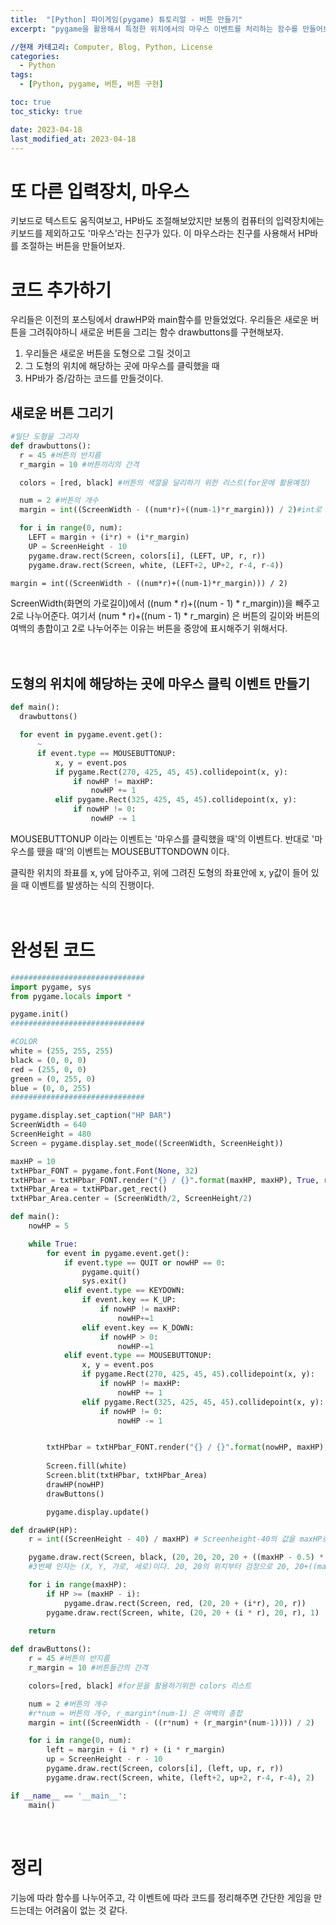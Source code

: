 ```yaml
---
title:  "[Python] 파이게임(pygame) 튜토리얼 - 버튼 만들기"
excerpt: "pygame을 활용해서 특정한 위치에서의 마우스 이벤트를 처리하는 함수를 만들어보자."

//현재 카테고리: Computer, Blog, Python, License
categories:
  - Python
tags:
  - [Python, pygame, 버튼, 버튼 구현]

toc: true
toc_sticky: true

date: 2023-04-18
last_modified_at: 2023-04-18
---
```


# 또 다른 입력장치, 마우스
키보드로 텍스트도 움직여보고, HP바도 조절해보았지만 보통의 컴퓨터의 입력장치에는 키보드를 제외하고도 '마우스'라는 친구가 있다. 이 마우스라는 친구를 사용해서 HP바를 조절하는 버튼을 만들어보자.

# 코드 추가하기
우리들은 이전의 포스팅에서 drawHP와 main함수를 만들었었다. 우리들은 새로운 버튼을 그려줘야하니 새로운 버튼을 그리는 함수 drawbuttons를 구현해보자.

1. 우리들은 새로운 버튼을 도형으로 그릴 것이고
2. 그 도형의 위치에 해당하는 곳에 마우스를 클릭했을 때
3. HP바가 증/감하는 코드를 만들것이다.

## 새로운 버튼 그리기

```python
#일단 도형을 그리자
def drawbuttons():
  r = 45 #버튼의 반지름
  r_margin = 10 #버튼끼리의 간격

  colors = [red, black] #버튼의 색깔을 달리하기 위한 리스트(for문에 활용예정)

  num = 2 #버튼의 개수
  margin = int((ScreenWidth - ((num*r)+((num-1)*r_margin))) / 2)#int로 해주는 이유는 화면을 표시하는 좌표가 정수형이라서.

  for i in range(0, num):
    LEFT = margin + (i*r) + (i*r_margin)
    UP = ScreenHeight - 10
    pygame.draw.rect(Screen, colors[i], (LEFT, UP, r, r))
    pygame.draw.rect(Screen, white, (LEFT+2, UP+2, r-4, r-4))

```

``margin = int((ScreenWidth - ((num*r)+((num-1)*r_margin))) / 2)``

ScreenWidth(화면의 가로길이)에서 ((num \* r)+((num - 1) \* r_margin))을 빼주고 2로 나누어준다.
여기서 (num \* r)+((num - 1) \* r_margin) 은 버튼의 길이와 버튼의 여백의 총합이고 2로 나누어주는 이유는 버튼을 중앙에 표시해주기 위해서다.<br><br><br>

## 도형의 위치에 해당하는 곳에 마우스 클릭 이벤트 만들기

```python
def main():
  drawbuttons()

  for event in pygame.event.get():
      ~
      if event.type == MOUSEBUTTONUP:
          x, y = event.pos
          if pygame.Rect(270, 425, 45, 45).collidepoint(x, y):
              if nowHP != maxHP:
                  nowHP += 1 
          elif pygame.Rect(325, 425, 45, 45).collidepoint(x, y):
              if nowHP != 0:
                  nowHP -= 1
```

MOUSEBUTTONUP 이라는 이벤트는 '마우스를 클릭했을 때'의 이벤트다. 반대로 '마우스를 뗐을 때'의 이벤트는 MOUSEBUTTONDOWN 이다.

클릭한 위치의 좌표를 x, y에 담아주고,
위에 그려진 도형의 좌표안에 x, y값이 들어 있을 때 이벤트를 발생하는 식의 진행이다.<br><br><br>

# 완성된 코드
```python
##############################
import pygame, sys
from pygame.locals import *

pygame.init()
##############################

#COLOR
white = (255, 255, 255)
black = (0, 0, 0)
red = (255, 0, 0)
green = (0, 255, 0)
blue = (0, 0, 255)
##############################

pygame.display.set_caption("HP BAR")
ScreenWidth = 640
ScreenHeight = 480
Screen = pygame.display.set_mode((ScreenWidth, ScreenHeight))

maxHP = 10
txtHPbar_FONT = pygame.font.Font(None, 32)
txtHPbar = txtHPbar_FONT.render("{} / {}".format(maxHP, maxHP), True, red, white)
txtHPbar_Area = txtHPbar.get_rect()
txtHPbar_Area.center = (ScreenWidth/2, ScreenHeight/2)

def main():
    nowHP = 5

    while True:
        for event in pygame.event.get():
            if event.type == QUIT or nowHP == 0:
                pygame.quit()
                sys.exit()
            elif event.type == KEYDOWN:
                if event.key == K_UP:
                    if nowHP != maxHP:   
                        nowHP+=1
                elif event.key == K_DOWN:
                    if nowHP > 0:
                        nowHP-=1
            elif event.type == MOUSEBUTTONUP:
                x, y = event.pos
                if pygame.Rect(270, 425, 45, 45).collidepoint(x, y):
                    if nowHP != maxHP:
                        nowHP += 1 
                elif pygame.Rect(325, 425, 45, 45).collidepoint(x, y):
                    if nowHP != 0:
                        nowHP -= 1


        txtHPbar = txtHPbar_FONT.render("{} / {}".format(nowHP, maxHP), True, red, white)
        
        Screen.fill(white)
        Screen.blit(txtHPbar, txtHPbar_Area)
        drawHP(nowHP)
        drawButtons()

        pygame.display.update() 

def drawHP(HP):
    r = int((ScreenHeight - 40) / maxHP) # Screenheight-40의 값을 maxHP로 나누어준다. 위 아래 20씩 여분공간을 두고 maxHP의 개수를 표현하기 위해 나누어줌

    pygame.draw.rect(Screen, black, (20, 20, 20, 20 + ((maxHP - 0.5) * r)))
    #3번째 인자는 (X, Y, 가로, 세로)이다. 20, 20의 위치부터 검정으로 20, 20+((maxHP-0.5)*r)을 한다는 뜻 

    for i in range(maxHP):
        if HP >= (maxHP - i):
            pygame.draw.rect(Screen, red, (20, 20 + (i*r), 20, r))
        pygame.draw.rect(Screen, white, (20, 20 + (i * r), 20, r), 1)
    
    return

def drawButtons():
    r = 45 #버튼의 반지름
    r_margin = 10 #버튼들간의 간격

    colors=[red, black] #for문을 활용하기위한 colors 리스트

    num = 2 #버튼의 개수
    #r*num = 버튼의 개수, r_margin*(num-1) 은 여백의 총합
    margin = int((ScreenWidth - ((r*num) + (r_margin*(num-1)))) / 2)

    for i in range(0, num):
        left = margin + (i * r) + (i * r_margin)
        up = ScreenHeight - r - 10
        pygame.draw.rect(Screen, colors[i], (left, up, r, r))
        pygame.draw.rect(Screen, white, (left+2, up+2, r-4, r-4), 2)

if __name__ == '__main__':
    main()
```
<br>

# 정리
기능에 따라 함수를 나누어주고, 각 이벤트에 따라 코드를 정리해주면 간단한 게임을 만드는데는 어려움이 없는 것 같다.


